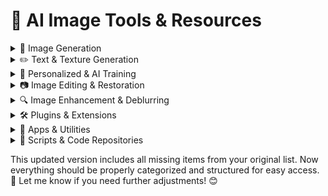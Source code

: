 # 📌 AI Image Tools & Resources

<details>
  <summary>🎨 Image Generation</summary>

  - [Krea AI](https://www.krea.ai/) - IMG GEN
  - [Stability AI](https://stabilityai.us.auth0.com/u/login) - IMG GEN
  - [MidJourney](https://www.midjourney.com/app/) - IMG GEN
  - [DALL·E 2](https://openai.com/dall-e-2/) - IMG GEN
  - [DreamStudio](https://beta.dreamstudio.ai/dream) - OUTPAINT/ETC/IMAGE
  - [NightCafe](https://creator.nightcafe.studio/) - IMG GEN
  - [NovelAI](https://novelai.net/) - ANIME GEN
  - [Stable Diffusion 2.0 GUI](https://colab.research.google.com/github/qunash/stable-diffusion-2-gui/blob/main/stable_diffusion_2_0.ipynb) - SD 2.0

</details>

<details>
  <summary>✏️ Text & Texture Generation</summary>

  - [OpenAI Playground](https://beta.openai.com/playground) - TEXT GEN
  - [Matt Niessner’s Tweet](https://twitter.com/MattNiessner/status/1557007179093348357) - TEXTURE GEN

</details>

<details>
  <summary>📜 Personalized & AI Training</summary>

  - [Hugging Face Diffusers Training](https://colab.research.google.com/github/huggingface/notebooks/blob/main/diffusers/sd_textual_inversion_training.ipynb) - PERSONALIZED IMG TRAINING
  - [DualStyleGAN](https://github.com/williamyang1991/DualStyleGAN) - IMAGE TRAIN / TRANSFER
  - [Dreambooth Stable Diffusion](https://github.com/XavierXiao/Dreambooth-Stable-Diffusion) - TRAIN DATASET
  - [Fast Stable Diffusion](https://github.com/TheLastBen/fast-stable-diffusion) - DREAMBOOTH + STABLE DIFF
  - [Prompt-to-Prompt](https://github.com/google/prompt-to-prompt) - PROMPT TO PROMPT
  - [Paint with Words](https://github.com/cloneofsimo/paint-with-words-sd) - PAINT WITH WORDS

</details>

<details>
  <summary>📷 Image Editing & Restoration</summary>

  - [GFPGAN](https://github.com/TencentARC/GFPGAN) - FACE FIX
  - [CodeFormer](http://cedro3.com/ai/codeformer/) - FACE RESTORATION
  - [Restore Any Image](https://github.com/xpixelgroup/diffbir) - RESTORE ANY IMAGE
  - [Uncanny Faces](https://huggingface.co/spaces/pcuenq/uncanny-faces) - TEXT TO UNCANNY FACE / CONTROLNET
  - [Instruct Pix2Pix](https://huggingface.co/spaces/timbrooks/instruct-pix2pix) - IMAGE EDIT WITH INSTRUCTION
  - [ClipDrop](https://clipdrop.co/) - IMG RELIGHT/BG REM
  - [Palette FM](https://palette.fm/color) - B/W IMG COLORIZER
  - [DragGAN](https://vcai.mpi-inf.mpg.de/projects/DragGAN/) - DRAG-GAN
  - [Replace Anything](https://huggingface.co/spaces/modelscope/ReplaceAnything?ref=aiartweekly) - REPLACE ANYTHING
  - [DeepBump](https://github.com/HugoTini/DeepBump) - DEEP BUMP

</details>

<details>
  <summary>🔍 Image Enhancement & Deblurring</summary>

  - [Infinite Canvas](https://colab.research.google.com/github/lkwq007/stablediffusion-infinity/blob/master/stablediffusion_infinity_colab.ipynb) - INFINITE CANVAS
  - [Frame Interpolation](https://film-net.github.io/) - FRAME INTERP
  - [3D Photo Inpainting](https://shihmengli.github.io/3D-Photo-Inpainting/) - CONTEXT AWARE INPAINTING
  - [Diffuse the Rest](https://huggingface.co/spaces/huggingface-projects/diffuse-the-rest) - DIFFUSE THE FCKN REST
  - [User Controllable Latent Transformer](https://huggingface.co/spaces/radames/UserControllableLT-Latent-Transformer) - CONTROLLABLE LATENT TRANSFORMER
  - [AnyDoor](https://github.com/damo-vilab/AnyDoor) - OBJECT LEVEL IMAGE CUSTOMIZATION
  - [Image Deblur](https://arxiv.org/abs/2212.01789) - IMAGE DEBLUR

</details>

<details>
  <summary>🛠️ Plugins & Extensions</summary>

  - [DALLE Photoshop Plugin](https://www.flyingdog.de/sd/) - DALLE PS
  - [Stable Diffusion Photoshop Plugin](https://www.getalpaca.io/) - STABLE DIFF PS
  - [Auto Photoshop Stable Diffusion Plugin](https://github.com/AbdullahAlfaraj/Auto-Photoshop-StableDiffusion-Plugin) - STABLE DIFF PS FREE
  - [Auto Photoshop A1111 Plugin](https://github.com/AbdullahAlfaraj/Auto-Photoshop-StableDiffusion-Plugin?utm_campaign=AI+Art+Weekly&utm_medium=website&utm_source=aiartweekly.com) - AUTOMATIC1111 TO PHOTOSHOP

</details>

<details>
  <summary>📱 Apps & Utilities</summary>

  - [PhotoRoom](https://twitter.com/photoroom_app) - PHOTO to POSTER (BG REM)
  - [Interior AI](https://interiorai.com/) - INTERIOR GEN
  - [Outfit Anyone](https://github.com/HumanAIGC/OutfitAnyone) - OUTFIT ANYONE
  - [Waifu Labs](https://waifulabs.com/) - WAIFU LABS
  - [Generate Pixel Art](https://huggingface.co/spaces/Alican/pixera?utm_campaign=AI+Art+Weekly&utm_medium=website&utm_source=aiartweekly.com) - PIXEL ART

</details>

<details>
  <summary>📜 Scripts & Code Repositories</summary>

  - [Depth Map for SD WebUI](https://github.com/thygate/stable-diffusion-webui-depthmap-script) - DEPTH MAP FOR SD WEBUI
  - [Stable Diffusion Colab Tools](https://github.com/karaage0703/stable-diffusion-colab-tools) - SD COLAB COLLECTION TOOLS KARAAGE
  - [Stable Diffusion Videos](https://github.com/nateraw/stable-diffusion-videos) - PROMPT AND SEED INTERP ONLY
  - [Historical People Generator](https://perchance.org/descriptive-royal-navy-sailors-with-image) - HISTORICAL PEOPLE GEN
  - [AI-Forever Kandinsky](https://github.com/ai-forever) - KANDINSKY 2 - RU MODELS

</details>

This updated version includes all missing items from your original list. Now everything should be properly categorized and structured for easy access. 🚀 Let me know if you need further adjustments! 😊
